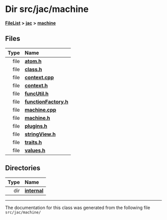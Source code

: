 

# Dir src/jac/machine



[**FileList**](files.md) **>** [**jac**](dir_256037ad7d0c306238e2bc4f945d341d.md) **>** [**machine**](dir_10e7d6e7bc593e38e57ffe1bab5ed259.md)












## Files

| Type | Name |
| ---: | :--- |
| file | [**atom.h**](atom_8h.md) <br> |
| file | [**class.h**](class_8h.md) <br> |
| file | [**context.cpp**](context_8cpp.md) <br> |
| file | [**context.h**](context_8h.md) <br> |
| file | [**funcUtil.h**](funcUtil_8h.md) <br> |
| file | [**functionFactory.h**](functionFactory_8h.md) <br> |
| file | [**machine.cpp**](machine_8cpp.md) <br> |
| file | [**machine.h**](machine_8h.md) <br> |
| file | [**plugins.h**](plugins_8h.md) <br> |
| file | [**stringView.h**](stringView_8h.md) <br> |
| file | [**traits.h**](traits_8h.md) <br> |
| file | [**values.h**](values_8h.md) <br> |


## Directories

| Type | Name |
| ---: | :--- |
| dir | [**internal**](dir_f815192ecbd68c2ad40e839ff65387cf.md) <br> |

























































------------------------------
The documentation for this class was generated from the following file `src/jac/machine/`

